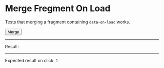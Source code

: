 # Merge Fregment On Load

Tests that merging a fragment containing `data-on-load` works.

<div>
  <div id="content" data-signals-result="0" data-on-load="$result = 0"></div>
  <button id="clickable" data-on-click="@get('/tests/merge_fragment_on_load/data')" class="btn">Merge</button>
  <hr />
  Result:
  <code id="result" data-text="$result"></code>
  <hr />
  Expected result on click: <code>1</code>
</div>